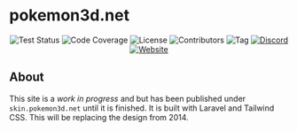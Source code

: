 # pokemon3d.net

<p align="center">
<img src="https://github.com/P3D-Legacy/pokemon3d.net/workflows/Laravel/badge.svg" alt="Test Status">
<img src="https://codecov.io/gh/P3D-Legacy/pokemon3d.net/branch/main/graph/badge.svg?token=3OL5P8NPY3" alt="Code Coverage">
<img src="https://img.shields.io/github/license/P3D-Legacy/pokemon3d.net" alt="License">
<img src="https://img.shields.io/github/contributors/P3D-Legacy/pokemon3d.net" alt="Contributors">
<img src="https://img.shields.io/github/v/tag/P3D-Legacy/pokemon3d.net" alt="Tag">
<a href="https://discordapp.com/invite/EUhwdrq" target="_blank"><img src="https://img.shields.io/discord/299181628188524544" alt="Discord"></a>
<a href="https://skin.pokemon3d.net" target="_blank"><img src="https://img.shields.io/website?down_color=red&down_message=offline&up_color=green&up_message=online&url=https%3A%2F%pokemon3d.net%2F" alt="Website"></a>
</p>

## About

This site is a *work in progress* and but has been published under `skin.pokemon3d.net` until it is finished. It is built with Laravel and Tailwind CSS. This will be replacing the design from 2014.